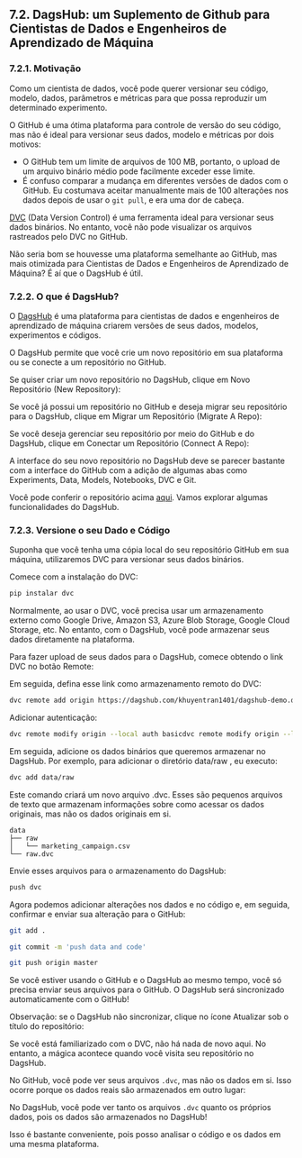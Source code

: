 ## 7.2. DagsHub: um Suplemento de Github para Cientistas de Dados e Engenheiros de Aprendizado de Máquina

### 7.2.1. Motivação

Como um cientista de dados, você pode querer versionar seu código, modelo, dados, parâmetros e métricas para que possa reproduzir um determinado experimento.

<!-- imagem - ![alt text](./images/image-tbd.png "Title") -->

O GitHub é uma ótima plataforma para controle de versão do seu código, mas não é ideal para versionar seus dados, modelo e métricas por dois motivos:

- O GitHub tem um limite de arquivos de 100 MB, portanto, o upload de um arquivo binário médio pode facilmente exceder esse limite.
- É confuso comparar a mudança em diferentes versões de dados com o GitHub. Eu costumava aceitar manualmente mais de 100 alterações nos dados depois de usar o `git pull`, e era uma dor de cabeça.

[DVC](https://khuyentran1401.github.io/reproducible-data-science/version_control/dvc.html) (Data Version Control) é uma ferramenta ideal para versionar seus dados binários. No entanto, você não pode visualizar os arquivos rastreados pelo DVC no GitHub.

<!-- imagem - ![alt text](./images/image-tbd.png "Title") -->

Não seria bom se houvesse uma plataforma semelhante ao GitHub, mas mais otimizada para Cientistas de Dados e Engenheiros de Aprendizado de Máquina? É aí que o DagsHub é útil.

### 7.2.2. O que é DagsHub?

O [DagsHub](https://dagshub.com/) é uma plataforma para cientistas de dados e engenheiros de aprendizado de máquina criarem versões de seus dados, modelos, experimentos e códigos.

O DagsHub permite que você crie um novo repositório em sua plataforma ou se conecte a um repositório no GitHub.

Se quiser criar um novo repositório no DagsHub, clique em Novo Repositório (New Repository):

<!-- imagem - ![alt text](./images/image-tbd.png "Title") -->

Se você já possui um repositório no GitHub e deseja migrar seu repositório para o DagsHub, clique em Migrar um Repositório (Migrate A Repo):

<!-- imagem - ![alt text](./images/image-tbd.png "Title") -->

Se você deseja gerenciar seu repositório por meio do GitHub e do DagsHub, clique em Conectar um Repositório (Connect A Repo):

<!-- imagem - ![alt text](./images/image-tbd.png "Title") -->

A interface do seu novo repositório no DagsHub deve se parecer bastante com a interface do GitHub com a adição de algumas abas como Experiments, Data, Models, Notebooks, DVC e Git.

<!-- imagem - ![alt text](./images/image-tbd.png "Title") -->

Você pode conferir o repositório acima [aqui](https://dagshub.com/khuyentran1401/dagshub-demo). Vamos explorar algumas funcionalidades do DagsHub.

### 7.2.3. Versione o seu Dado e Código

Suponha que você tenha uma cópia local do seu repositório GitHub em sua máquina, utilizaremos DVC para versionar seus dados binários.

Comece com a instalação do DVC:

```bash
pip instalar dvc
```

Normalmente, ao usar o DVC, você precisa usar um armazenamento externo como Google Drive, Amazon S3, Azure Blob Storage, Google Cloud Storage, etc. No entanto, com o DagsHub, você pode armazenar seus dados diretamente na plataforma.

Para fazer upload de seus dados para o DagsHub, comece obtendo o link DVC no botão Remote:

<!-- imagem - ![alt text](./images/image-tbd.png "Title") -->

Em seguida, defina esse link como armazenamento remoto do DVC:

```bash
dvc remote add origin https://dagshub.com/khuyentran1401/dagshub-demo.dvc
```

Adicionar autenticação:

```bash
dvc remote modify origin --local auth basicdvc remote modify origin --local user DAGSHUB_USERNAMEdvc remote modify origin --local password DAGSHUB_PASSWORD
```

Em seguida, adicione os dados binários que queremos armazenar no DagsHub. Por exemplo, para adicionar o diretório data/raw , eu executo:

```bash
dvc add data/raw
```

Este comando criará um novo arquivo .dvc. Esses são pequenos arquivos de texto que armazenam informações sobre como acessar os dados originais, mas não os dados originais em si.

```
data
├── raw
│   └── marketing_campaign.csv
└── raw.dvc
```

Envie esses arquivos para o armazenamento do DagsHub:

```bash
push dvc
```

Agora podemos adicionar alterações nos dados e no código e, em seguida, confirmar e enviar sua alteração para o GitHub:

```bash
git add .
```

```bash
git commit -m 'push data and code'
```

```bash
git push origin master
```

Se você estiver usando o GitHub e o DagsHub ao mesmo tempo, você só precisa enviar seus arquivos para o GitHub. O DagsHub será sincronizado automaticamente com o GitHub!

Observação: se o DagsHub não sincronizar, clique no ícone Atualizar sob o título do repositório:

<!-- imagem - ![alt text](./images/image-tbd.png "Title") -->

Se você está familiarizado com o DVC, não há nada de novo aqui. No entanto, a mágica acontece quando você visita seu repositório no DagsHub.

No GitHub, você pode ver seus arquivos `.dvc`, mas não os dados em si. Isso ocorre porque os dados reais são armazenados em outro lugar:

<!-- imagem - ![alt text](./images/image-tbd.png "Title") -->

No DagsHub, você pode ver tanto os arquivos `.dvc` quanto os próprios dados, pois os dados são armazenados no DagsHub!

<!-- imagem - ![alt text](./images/image-tbd.png "Title") -->

Isso é bastante conveniente, pois posso analisar o código e os dados em uma mesma plataforma.

<!-- imagem - ![alt text](./images/image-tbd.png "Title") -->
